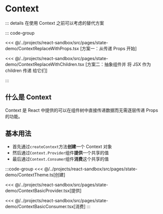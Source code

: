 # Context

::: details 在使用 Context 之前可以考虑的替代方案

::: code-group

<<< @/../projects/react-sandbox/src/pages/state-demo/ContextReplaceWithProps.tsx [方案一：从传递 Props 开始]

<<< @/../projects/react-sandbox/src/pages/state-demo/ContextReplaceWithChildren.tsx [方案二：抽象组件并 将 JSX 作为 children 传递 给它们]

:::

## 什么是 Context

Context 是 React 中提供的可以在组件树中直接传递数据而无需逐层传递 Props 的功能。

## 基本用法

-   首先通过`createContext`方法**创建**一个 Context 对象
-   然后通过`Context.Provider`组件**提供**一个共享的值
-   最后通过`Context.Consumer`组件**消费**这个共享的值

:::code-group
<<< @/../projects/react-sandbox/src/pages/state-demo/ContextTheme.ts[创建]

<<< @/../projects/react-sandbox/src/pages/state-demo/ContextBasicProvider.tsx[提供]

<<< @/../projects/react-sandbox/src/pages/state-demo/ContextBasicConsumer.tsx[消费]
:::
